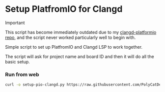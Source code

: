 # Setup PlatfromIO for Clangd
> [!IMPORTANT]
> This script has become immediately outdated due to my [clangd-platformio repo](https://github.com/PolyCatDev/clangd-platformio), and the script never worked particularly well to begin with.


Simple script to set up PlatfromIO and Clangd LSP to work together. 

The script will ask for project name and board ID and then it will do all the basic setup.

### Run from web

```bash
curl -o setup-pio-clangd.py https://raw.githubusercontent.com/PolyCatDev/bash-factory/refs/heads/main/Setup-PlatfromIO-Clangd/setup-pio-clangd.py && python ./setup-pio-clangd.py; rm -f ./setup-pio-clangd.py
```
